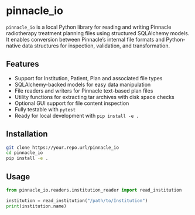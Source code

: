 # pinnacle_io

`pinnacle_io` is a local Python library for reading and writing Pinnacle radiotherapy treatment planning files using structured SQLAlchemy models. It enables conversion between Pinnacle’s internal file formats and Python-native data structures for inspection, validation, and transformation.

## Features

- Support for Institution, Patient, Plan and associated file types
- SQLAlchemy-backed models for easy data manipulation
- File readers and writers for Pinnacle text-based plan files
- Utility functions for extracting tar archives with disk space checks
- Optional GUI support for file content inspection
- Fully testable with `pytest`
- Ready for local development with `pip install -e .`

## Installation

```bash
git clone https://your.repo.url/pinnacle_io
cd pinnacle_io
pip install -e .
```

## Usage

```python
from pinnacle_io.readers.institution_reader import read_institution

institution = read_institution("/path/to/Institution")
print(institution.name)
```

